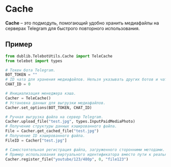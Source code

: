 # Cache
**Cache** – это подмодуль, помогающий удобно хранить медиафайлы на серверах Telegram для быстрого повторного использования.

## Пример
```Python
from dublib.TelebotUtils.Cache import TeleCache
from telebot import types

# Токен бота Telegram.
BOT_TOKEN = ""
# ID чата для хранения медиафайлов. Нельзя указывать других ботов и чаты, к которым у бота нет доступа.
CHAT_ID = 0

# Инициализация менеджера кэша.
Cacher = TeleCache()
# Установка данных для выгрузки медиафайлов.
Cacher.set_options(BOT_TOKEN, CHAT_ID)

# Ручная выгрузка файла на сервер Telegram.
Cacher.upload_file("test.jpg", types.InputPaidMediaPhoto)
# Получение структуры данных кэшированного файла.
File = Cacher.get_cached_file("test.jpg")
# Получение ID кэшированного файла.
FileID = Cacher["test.jpg"]

# Самостоятельная регистрация файла, загруженного сторонними методами.
# Пример использования виртуального идентификатора вместо пути к реальному файлу.
Cacher.register_file("youtube/123/480p", 0, "file123")
```
